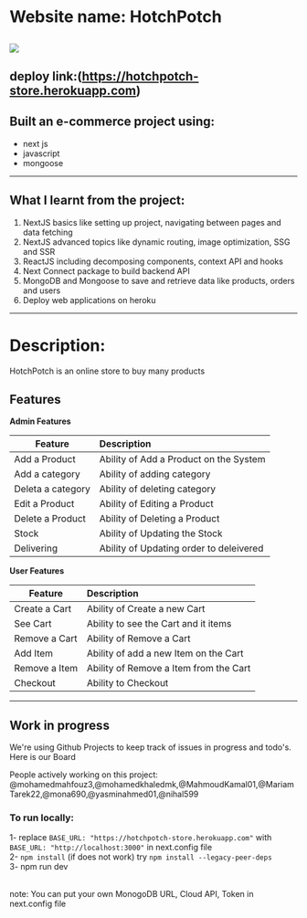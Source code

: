 # Website name: HotchPotch 
![](http://imgur.com/t3teAxi.png)
---
## deploy link:(https://hotchpotch-store.herokuapp.com)
## Built an e-commerce project using:
 * next js
 * javascript
 * mongoose
  ---
## What I learnt from the project:
 1. NextJS basics like setting up project, navigating between pages and data fetching
 2. NextJS advanced topics like dynamic routing, image optimization, SSG and SSR
 3. ReactJS including decomposing components, context API and hooks
 4. Next Connect package to build backend API
 5. MongoDB and Mongoose to save and retrieve data like products, orders and users
 6. Deploy web applications on heroku
---
# Description:
  HotchPotch is an online store to buy many products
## Features

<b>Admin Features</b>

| Feature  | Description  |
|----------|:-------------|
| Add a Product | Ability of Add a Product on the System |
| Add a category | Ability of adding category |
| Deleta a category | Ability of deleting category |
| Edit a Product | Ability of Editing a Product |
| Delete a Product| Ability of Deleting a Product |
| Stock  | Ability of Updating the Stock |
| Delivering  | Ability of Updating order to deleivered |

<b>User Features</b>

| Feature  | Description  |
|----------|:-------------|
| Create a Cart | Ability of Create a new Cart |
| See Cart | Ability to see the Cart and it items |
| Remove a Cart | Ability of Remove a Cart |
| Add Item | Ability of add a new Item on the Cart |
| Remove a Item | Ability of Remove a Item from the Cart |
| Checkout | Ability to Checkout |

____
## Work in progress
We're using Github Projects to keep track of issues in progress and todo's. Here is our Board

People actively working on this project:
@mohamedmahfouz3,@mohamedkhaledmk,@MahmoudKamal01,@MariamTarek22,@mona690,@yasminahmed01,@nihal599



### To run locally:
1- replace ``` BASE_URL: "https://hotchpotch-store.herokuapp.com" ``` with ``` BASE_URL: "http://localhost:3000" ``` in next.config file <br>
2- ```npm install```    (if does not work) try ```npm install --legacy-peer-deps```  <br>
3- npm run dev

<br>
note: You can put your own MonogoDB URL, Cloud API, Token in next.config file

